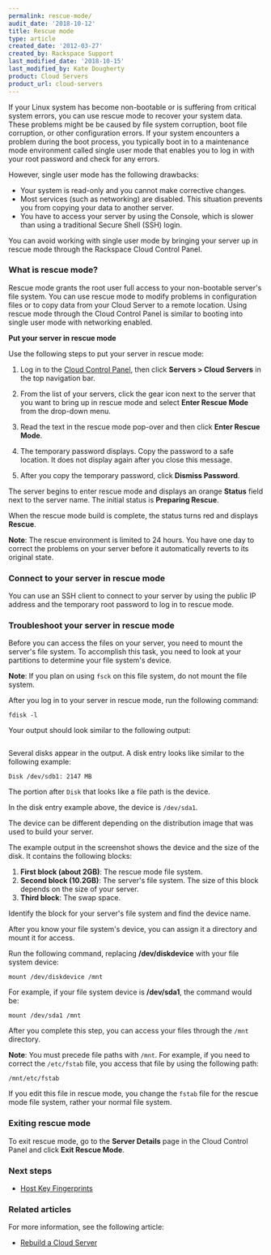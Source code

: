 ```yaml
---
permalink: rescue-mode/
audit_date: '2018-10-12'
title: Rescue mode
type: article
created_date: '2012-03-27'
created_by: Rackspace Support
last_modified_date: '2018-10-15'
last_modified_by: Kate Dougherty
product: Cloud Servers
product_url: cloud-servers
---
```


If your Linux system has become non-bootable or is suffering from
critical system errors, you can use rescue mode to recover your
system data. These problems might be be caused by file system corruption,
boot file corruption, or other configuration errors. If your
system encounters a problem during the boot process, you typically boot
in to a maintenance mode environment called single user mode that enables you
to log in with your root password and check for any errors.

However, single user mode has the following drawbacks:

-   Your system is read-only and you cannot make corrective changes.
-   Most services (such as networking) are disabled. This situation prevents
    you from copying your data to another server.
-   You have to access your server by using the Console, which is
    slower than using a traditional Secure Shell (SSH) login.

You can avoid working with single user mode by bringing your server up
in rescue mode through the Rackspace Cloud Control Panel.

### What is rescue mode?

Rescue mode grants the root user full access to your non-bootable
server's file system. You can use rescue mode to modify problems in
configuration files or to copy data from your Cloud Server to a remote
location. Using rescue mode through the Cloud Control Panel is similar to
booting into single user mode with networking enabled.

**Put your server in rescue mode**

Use the following steps to put your server in rescue mode:

1.  Log in to the [Cloud Control Panel](https://mycloud.rackspace.com/),
    then click **Servers > Cloud Servers** in the top navigation bar.

2.  From the list of your servers, click the gear icon next to the server
    that you want to bring up in rescue mode and select **Enter Rescue
    Mode** from the drop-down menu.

3.  Read the text in the rescue mode pop-over and then click **Enter
    Rescue Mode**.

4.  The temporary password displays. Copy the password to a safe
    location. It does not display again after you close this message.

5.  After you copy the temporary password, click **Dismiss Password**.

The server begins to enter rescue mode and displays an orange **Status**
field next to the server name. The initial status is **Preparing
Rescue**.

When the rescue mode build is complete, the status turns red and
displays **Rescue**.

**Note**: The rescue environment is limited to 24 hours. You have one day to
correct the problems on your server before it automatically reverts to its
original state.

### Connect to your server in rescue mode

You can use an SSH client to connect to your server by using the public
IP address and the temporary root password to log in to rescue mode.

### Troubleshoot your server in rescue mode

Before you can access the files on your server, you need to mount the
server's file system. To accomplish this task, you need to look at your
partitions to determine your file system's device.

**Note**: If you plan on using `fsck` on this file system, do not mount the
file system.

After you log in to your server in rescue mode, run the following command:

    fdisk -l

Your output should look similar to the following output:

<img src="{% asset_path cloud-servers/rescue-mode/fdisk.png %}" alt="" />

Several disks appear in the output. A disk entry looks
like similar to the following example:

    Disk /dev/sdb1: 2147 MB

The portion after `Disk` that looks like a file path is the device.

In the disk entry example above, the device is `/dev/sda1`.

The device can be different depending on the distribution image that was used
to build your server.

The example output in the screenshot shows the device and the size of the
disk. It contains the following blocks:

1.  **First block (about 2GB)**: The rescue mode file system.
2.  **Second block (10.2GB)**: The server's file system. The size of this
    block depends on the size of your server.
3.  **Third block**: The swap space.

Identify the block for your server's file system and find the device name.

After you know your file system's device, you can assign it a directory and
mount it for access.

Run the following command, replacing **/dev/diskdevice** with your file system
device:

    mount /dev/diskdevice /mnt

For example, if your file system device is **/dev/sda1**, the command would be:

    mount /dev/sda1 /mnt

After you complete this step, you can access your files through the `/mnt`
directory.

**Note**: You must precede file paths with `/mnt`. For example, if you need
to correct the `/etc/fstab` file, you access that file by using the
following path:

    /mnt/etc/fstab

If you edit this file in rescue mode, you change the `fstab` file
for the rescue mode file system, rather your normal file system.

### Exiting rescue mode

To exit rescue mode, go to the **Server Details** page in the Cloud Control
Panel and click **Exit Rescue Mode**.

### Next steps

- [Host Key Fingerprints](/how-to/rackspace-cloud-essentials-checking-a-server-s-ssh-host-fingerprint-with-the-web-console)

### Related articles

For more information, see the following article:

- [Rebuild a Cloud Server](/how-to/rebuild-a-cloud-server)

